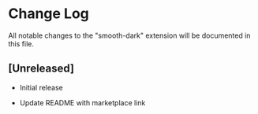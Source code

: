 # Change Log

All notable changes to the "smooth-dark" extension will be documented in this file.

## [Unreleased]

- Initial release

- Update README with marketplace link
